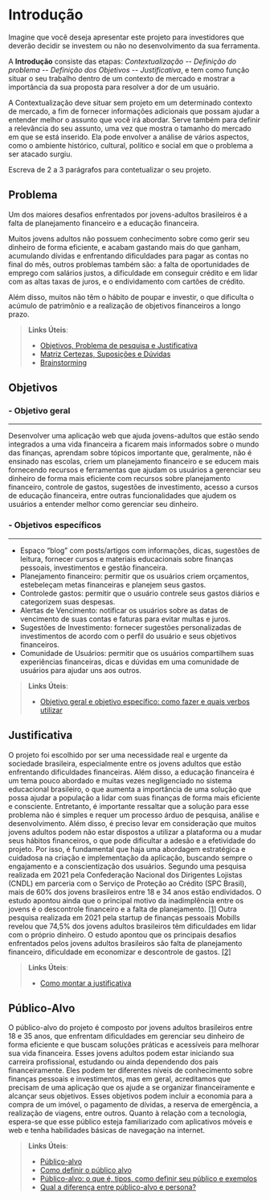 # Introdução

Imagine que você deseja apresentar este projeto para investidores que deverão decidir se investem ou não no desenvolvimento da sua ferramenta.

A **Introdução** consiste das etapas: *Contextualização -- Definição do problema -- Definição dos Objetivos -- Justificativa*, e tem como função situar o seu trabalho dentro de um contexto de mercado e mostrar a importância da sua proposta para resolver a dor de um usuário.


A Contextualização deve situar sem projeto em um determinado contexto de mercado, a fim de fornecer informações adicionais que possam ajudar a entender melhor o assunto que você irá abordar. Serve também para definir a relevância do seu assunto, uma vez que mostra o tamanho do mercado em que se está inserido. Ela pode envolver a análise de vários aspectos, como o ambiente histórico, cultural, político e social em que o problema a ser atacado surgiu.

Escreva de 2 a 3 parágrafos para contetualizar o seu projeto.

## Problema

Um dos maiores desafios enfrentados por jovens-adultos brasileiros é a falta de planejamento financeiro e a educação financeira.

Muitos jovens adultos não possuem conhecimento sobre como gerir seu dinheiro de forma eficiente, e acabam gastando mais do que ganham, acumulando dívidas e enfrentando dificuldades para pagar as contas no final do mês, outros problemas também são: a falta de oportunidades de emprego com salários justos, a dificuldade em conseguir crédito e em lidar com as altas taxas de juros, e o endividamento com cartões de crédito. 

Além disso, muitos não têm o hábito de poupar e investir, o que dificulta o acúmulo de patrimônio e a realização de objetivos financeiros a longo prazo.

> **Links Úteis**:
> - [Objetivos, Problema de pesquisa e Justificativa](https://medium.com/@versioparole/objetivos-problema-de-pesquisa-e-justificativa-c98c8233b9c3)
> - [Matriz Certezas, Suposições e Dúvidas](https://medium.com/educa%C3%A7%C3%A3o-fora-da-caixa/matriz-certezas-suposi%C3%A7%C3%B5es-e-d%C3%BAvidas-fa2263633655)
> - [Brainstorming](https://www.euax.com.br/2018/09/brainstorming/)

## Objetivos

### - Objetivo geral

---

Desenvolver uma aplicação web que ajuda jovens-adultos que estão sendo integrados a uma vida financeira a ficarem mais informados sobre o mundo das finanças, aprendam sobre tópicos importante que, geralmente, não é ensinado nas escolas, criem um planejamento financeiro e se educem mais fornecendo recursos e ferramentas que ajudam os usuários a gerenciar seu dinheiro de forma mais eficiente com recursos sobre planejamento financeiro, controle de gastos, sugestões de investimento, acesso a cursos de educação financeira, entre outras funcionalidades que ajudem os usuários a entender melhor como gerenciar seu dinheiro.

### - Objetivos específicos

---

- Espaço “blog” com posts/artigos com informações, dicas, sugestões de leitura, fornecer cursos e materiais educacionais sobre finanças pessoais, investimentos e gestão financeira.
- Planejamento financeiro: permitir que os usuários criem orçamentos, estebeleçam metas financeiras e planejem seus gastos.
- Controlede gastos: permitir que o usuário contrele seus gastos diários e categorizem suas despesas.
- Alertas de Vencimento: notificar os usuários sobre as datas de vencimento de suas contas e faturas para evitar multas e juros.
- Sugestões de Investimento: fornecer sugestões personalizadas de investimentos de acordo com o perfil do usuário e seus objetivos financeiros.
- Comunidade de Usuários: permitir que os usuários compartilhem suas experiências financeiras, dicas e dúvidas em uma comunidade de usuários para ajudar uns aos outros.
 
> **Links Úteis**:
> - [Objetivo geral e objetivo específico: como fazer e quais verbos utilizar](https://blog.mettzer.com/diferenca-entre-objetivo-geral-e-objetivo-especifico/)

## Justificativa

O projeto foi escolhido por ser uma necessidade real e urgente da sociedade brasileira, especialmente entre os jovens adultos que estão enfrentando dificuldades financeiras.
Além disso, a educação financeira é um tema pouco abordado e muitas vezes negligenciado no sistema educacional brasileiro, o que aumenta a importância de uma solução que possa ajudar a população a lidar com suas finanças de forma mais eficiente e consciente. Entretanto, é importante ressaltar que a solução para esse problema não é simples e requer um processo árduo de pesquisa, análise e desenvolvimento. Além disso, é preciso levar em consideração que muitos jovens adultos podem não estar dispostos a utilizar a plataforma ou a mudar seus hábitos financeiros, o que pode dificultar a adesão e a efetividade do projeto. Por isso, é fundamental que haja uma abordagem estratégica e cuidadosa na criação e implementação da aplicação, buscando sempre o engajamento e a conscientização dos usuários.
Segundo uma pesquisa realizada em 2021 pela Confederação Nacional dos Dirigentes Lojistas (CNDL) em parceria com o Serviço de Proteção ao Crédito (SPC Brasil), mais de 60% dos jovens brasileiros entre 18 e 34 anos estão endividados. O estudo apontou ainda que o principal motivo da inadimplência entre os jovens é o descontrole financeiro e a falta de planejamento. [[1]](./references.md)
Outra pesquisa realizada em 2021 pela startup de finanças pessoais Mobills revelou que 74,5% dos jovens adultos brasileiros têm dificuldades em lidar com o próprio dinheiro. O estudo apontou que os principais desafios enfrentados pelos jovens adultos brasileiros são falta de planejamento financeiro, dificuldade em economizar e descontrole de gastos. [[2]](./references.md)

> **Links Úteis**:
> - [Como montar a justificativa](https://guiadamonografia.com.br/como-montar-justificativa-do-tcc/)

## Público-Alvo

O público-alvo do projeto é composto por jovens adultos brasileiros entre 18 e 35 anos, que enfrentam dificuldades em gerenciar seu dinheiro de forma eficiente e que buscam soluções práticas e acessíveis para melhorar sua vida financeira. Esses jovens adultos podem estar iniciando sua carreira profissional, estudando ou ainda dependendo dos pais financeiramente.
Eles podem ter diferentes níveis de conhecimento sobre finanças pessoais e investimentos, mas em geral, acreditamos que precisam de uma aplicação que os ajude a se organizar financeiramente e alcançar seus objetivos. Esses objetivos podem incluir a economia para a compra de um imóvel, o pagamento de dívidas, a reserva de emergência, a realização de viagens, entre outros. Quanto à relação com a tecnologia, espera-se que esse público esteja familiarizado com aplicativos móveis e web e tenha habilidades básicas de navegação na internet.

> **Links Úteis**:
> - [Público-alvo](https://blog.hotmart.com/pt-br/publico-alvo/)
> - [Como definir o público alvo](https://exame.com/pme/5-dicas-essenciais-para-definir-o-publico-alvo-do-seu-negocio/)
> - [Público-alvo: o que é, tipos, como definir seu público e exemplos](https://klickpages.com.br/blog/publico-alvo-o-que-e/)
> - [Qual a diferença entre público-alvo e persona?](https://rockcontent.com/blog/diferenca-publico-alvo-e-persona/)
